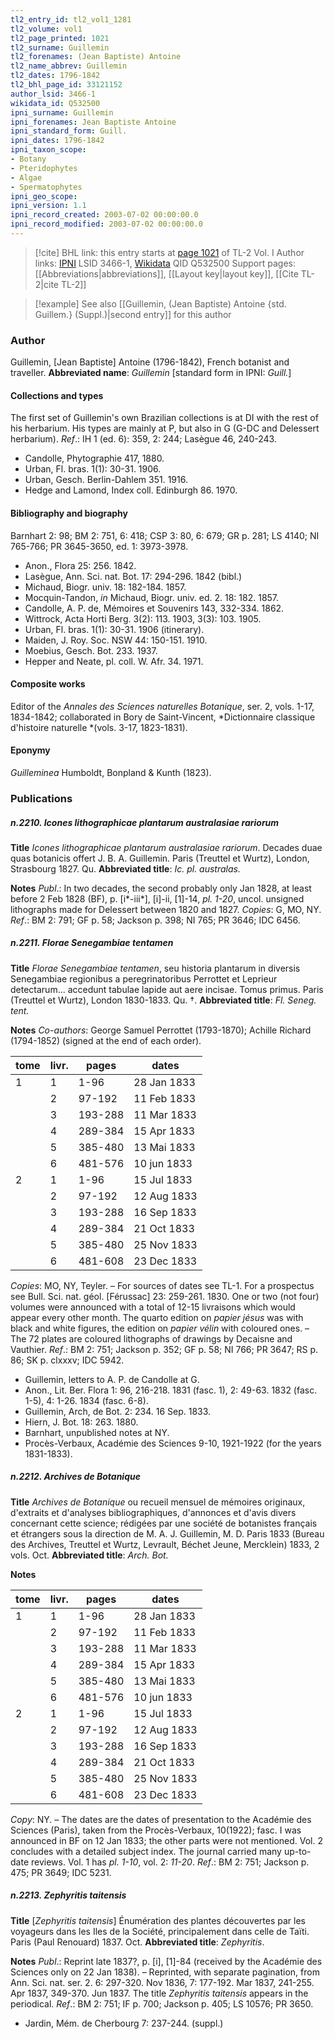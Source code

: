 ```yaml
---
tl2_entry_id: tl2_vol1_1281
tl2_volume: vol1
tl2_page_printed: 1021
tl2_surname: Guillemin
tl2_forenames: (Jean Baptiste) Antoine
tl2_name_abbrev: Guillemin
tl2_dates: 1796-1842
tl2_bhl_page_id: 33121152
author_lsid: 3466-1
wikidata_id: Q532500
ipni_surname: Guillemin
ipni_forenames: Jean Baptiste Antoine
ipni_standard_form: Guill.
ipni_dates: 1796-1842
ipni_taxon_scope: 
- Botany
- Pteridophytes
- Algae
- Spermatophytes
ipni_geo_scope: 
ipni_version: 1.1
ipni_record_created: 2003-07-02 00:00:00.0
ipni_record_modified: 2003-07-02 00:00:00.0
---
```


> [!cite] BHL link: this entry starts at [page 1021](https://www.biodiversitylibrary.org/page/33121152) of TL-2 Vol. I
> Author links: [IPNI](https://www.ipni.org/a/3466-1) LSID 3466-1, [Wikidata](https://www.wikidata.org/wiki/Q532500) QID Q532500
> Support pages: [[Abbreviations|abbreviations]], [[Layout key|layout key]], [[Cite TL-2|cite TL-2]]

> [!example] See also [[Guillemin, (Jean Baptiste) Antoine {std. Guillem.} (Suppl.)|second entry]] for this author

### Author

Guillemin, \[Jean Baptiste\] Antoine (1796-1842), French botanist and traveller. 
**Abbreviated name**: *Guillemin* \[standard form in IPNI: *Guill.*\]

#### Collections and types

The first set of Guillemin's own Brazilian collections is at DI with the rest of his herbarium. His types are mainly at P, but also in G (G-DC and Delessert herbarium).
*Ref*.: IH 1 (ed. 6): 359, 2: 244; Lasègue 46, 240-243.
- Candolle, Phytographie 417, 1880.
- Urban, Fl. bras. 1(1): 30-31. 1906.
- Urban, Gesch. Berlin-Dahlem 351. 1916.
- Hedge and Lamond, Index coll. Edinburgh 86. 1970.

#### Bibliography and biography

Barnhart 2: 98; BM 2: 751, 6: 418; CSP 3: 80, 6: 679; GR p. 281; LS 4140; NI 765-766; PR 3645-3650, ed. 1: 3973-3978.
- Anon., Flora 25: 256. 1842.
- Lasègue, Ann. Sci. nat. Bot. 17: 294-296. 1842 (bibl.)
- Michaud, Biogr. univ. 18: 182-184. 1857.
- Mocquin-Tandon, *in* Michaud, Biogr. univ. ed. 2. 18: 182. 1857.
- Candolle, A. P. de, Mémoires et Souvenirs 143, 332-334. 1862.
- Wittrock, Acta Horti Berg. 3(2): 113. 1903, 3(3): 103. 1905.
- Urban, Fl. bras. 1(1): 30-31. 1906 (itinerary).
- Maiden, J. Roy. Soc. NSW 44: 150-151. 1910.
- Moebius, Gesch. Bot. 233. 1937.
- Hepper and Neate, pl. coll. W. Afr. 34. 1971.

#### Composite works

Editor of the *Annales des Sciences naturelles Botanique*, ser. 2, vols. 1-17, 1834-1842; collaborated in Bory de Saint-Vincent, *Dictionnaire classique d'histoire naturelle *(vols. 3-17, 1823-1831).

#### Eponymy

*Guilleminea* Humboldt, Bonpland & Kunth (1823).

### Publications

##### n.2210. Icones lithographicae plantarum australasiae rariorum

**Title**
*Icones lithographicae plantarum australasiae rariorum*. Decades duae quas botanicis offert J. B. A. Guillemin. Paris (Treuttel et Wurtz), London, Strasbourg 1827. Qu.
**Abbreviated title**: *Ic. pl. australas.*

**Notes**
*Publ*.: In two decades, the second probably only Jan 1828, at least before 2 Feb 1828 (BF), p. \[i\*-iii\*\], \[i\]-ii, \[1\]-14, *pl. 1-20*, uncol. unsigned lithographs made for Delessert between 1820 and 1827. *Copies*: G, MO, NY.
*Ref*.: BM 2: 791; GF p. 58; Jackson p. 398; NI 765; PR 3646; IDC 6456.

##### n.2211. Florae Senegambiae tentamen

**Title**
*Florae Senegambiae tentamen*, seu historia plantarum in diversis Senegambiae regionibus a peregrinatoribus Perrottet et Leprieur detectarum... accedunt tabulae lapide aut aere incisae. Tomus primus. Paris (Treuttel et Wurtz), London 1830-1833. Qu. †.
**Abbreviated title**: *Fl. Seneg. tent.*

**Notes**
*Co-authors*: George Samuel Perrottet (1793-1870); Achille Richard (1794-1852) (signed at the end of each order).

|tome	|livr.	|pages	|dates	|
|---	|---	|---	|---	|
|1	|1	|1-96	|28 Jan 1833	|
|	|2	|97-192	|11 Feb 1833	|
|	|3	|193-288	|11 Mar 1833	|
|	|4	|289-384	|15 Apr 1833	|
|	|5	|385-480	|13 Mai 1833	|
|	|6	|481-576	|10 jun 1833	|
|2	|1	|1-96	|15 Jul 1833|
|	|2	|97-192	|12 Aug 1833|
|	|3	|193-288	|16 Sep 1833|
|	|4	|289-384	|21 Oct 1833|
|	|5	|385-480	|25 Nov 1833|
|	|6	|481-608	|23 Dec 1833|

*Copies*: MO, NY, Teyler. – For sources of dates see TL-1. For a prospectus see Bull. Sci.
nat. géol. \[Férussac\] 23: 259-261. 1830. One or two (not four) volumes were announced with a total of 12-15 livraisons which would appear every other month. The quarto edition on *papier jésus* was with black and white figures, the edition on *papier vélin* with coloured ones. – The 72 plates are coloured lithographs of drawings by Decaisne and Vauthier.
*Ref*.: BM 2: 751; Jackson p. 352; GF p. 58; NI 766; PR 3647; RS p. 86; SK p. clxxxv; IDC 5942.
- Guillemin, letters to A. P. de Candolle at G.
- Anon., Lit. Ber. Flora 1: 96, 216-218. 1831 (fasc. 1), 2: 49-63. 1832 (fasc. 1-5), 4: 1-26. 1834 (fasc. 6-8).
- Guillemin, Arch, de Bot. 2: 234. 16 Sep. 1833.
- Hiern, J. Bot. 18: 263. 1880.
- Barnhart, unpublished notes at NY.
- Procès-Verbaux, Académie des Sciences 9-10, 1921-1922 (for the years 1831-1833).

##### n.2212. Archives de Botanique

**Title**
*Archives de Botanique* ou recueil mensuel de mémoires originaux, d'extraits et d'analyses bibliographiques, d'annonces et d'avis divers concernant cette science; rédigées par une société de botanistes français et étrangers sous la direction de M. A. J. Guillemin, M. D. Paris 1833 (Bureau des Archives, Treuttel et Wurtz, Levrault, Béchet Jeune, Mercklein) 1833, 2 vols. Oct.
**Abbreviated title**: *Arch. Bot.*

**Notes**

|tome	|livr.	|pages	|dates	|
|---	|---	|---	|---	|
|1	|1	|1-96	|28 Jan 1833	|
|	|2	|97-192	|11 Feb 1833	|
|	|3	|193-288	|11 Mar 1833	|
|	|4	|289-384	|15 Apr 1833	|
|	|5	|385-480	|13 Mai 1833	|
|	|6	|481-576	|10 jun 1833	|
|2	|1	|1-96	|15 Jul 1833|
|	|2	|97-192	|12 Aug 1833|
|	|3	|193-288	|16 Sep 1833|
|	|4	|289-384	|21 Oct 1833|
|	|5	|385-480	|25 Nov 1833|
|	|6	|481-608	|23 Dec 1833|

*Copy*: NY. – The dates are the dates of presentation to the Académie des Sciences (Paris), taken from the Procès-Verbaux, 10(1922); fasc. I was announced in BF on 12 Jan 1833; the other parts were not mentioned. Vol. 2 concludes with a detailed subject index. The journal carried many up-to-date reviews. Vol. 1 has *pl. 1-10*, vol. 2: *11-20*.
*Ref*.: BM 2: 751; Jackson p. 475; PR 3649; IDC 5231.

##### n.2213. Zephyritis taitensis

**Title**
\[*Zephyritis taitensis*\] Énumération des plantes découvertes par les voyageurs dans les Iles de la Société, principalement dans celle de Taïti. Paris (Paul Renouard) 1837. Oct.
**Abbreviated title**: *Zephyritis*.

**Notes**
*Publ*.: Reprint late 1837?, p. \[i\], \[1\]-84 (received by the Académie des Sciences only on 22 Jan 1838). – Reprinted, with separate pagination, from Ann. Sci. nat. ser. 2. 6: 297-320. Nov 1836, 7: 177-192. Mar 1837, 241-255. Apr 1837, 349-370. Jun 1837. The title *Zephyritis taitensis* appears in the periodical.
*Ref*.: BM 2: 751; IF p. 700; Jackson p. 405; LS 10576; PR 3650.
- Jardin, Mém. de Cherbourg 7: 237-244. (suppl.)

